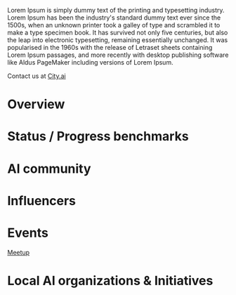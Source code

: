 <!-- TITLE: London AI -->
<!-- SUBTITLE: Everything about London ecosystem -->

Lorem Ipsum is simply dummy text of the printing and typesetting industry. Lorem Ipsum has been the industry's standard dummy text ever since the 1500s, when an unknown printer took a galley of type and scrambled it to make a type specimen book. It has survived not only five centuries, but also the leap into electronic typesetting, remaining essentially unchanged. It was popularised in the 1960s with the release of Letraset sheets containing Lorem Ipsum passages, and more recently with desktop publishing software like Aldus PageMaker including versions of Lorem Ipsum.

Contact us at [City.ai](https://city.ai)

# Overview

# Status / Progress benchmarks

# AI community

# Influencers

# Events

[Meetup](/london/meetup)

# Local AI organizations & Initiatives


